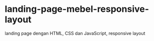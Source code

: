 # landing-page-mebel-responsive-layout
landing page dengan HTML, CSS dan JavaScript, responsive layout
